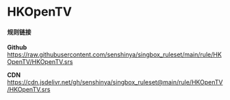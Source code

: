 # HKOpenTV

#### 规则链接

**Github**
https://raw.githubusercontent.com/senshinya/singbox_ruleset/main/rule/HKOpenTV/HKOpenTV.srs

**CDN**
https://cdn.jsdelivr.net/gh/senshinya/singbox_ruleset@main/rule/HKOpenTV/HKOpenTV.srs